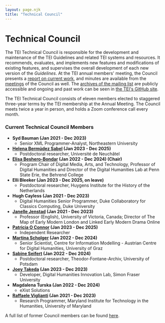 ```yaml
---
layout: page.njk
title: "Technical Council"
---
```

# Technical Council

The TEI Technical Council is responsible for the development and maintenance of the TEI Guidelines and related TEI systems and resources. It recommends, evaluates, and implements new features and modifications of existing
features, and supervises the overall development of each new version of the *Guidelines*. At the TEI annual members' meeting, the Council presents a [report on current work](Reports/), and minutes are available from
the [meetings](Meetings/) of the Council as well. The [archives
of the mailing list](http://lists.tei-c.org/pipermail/tei-council/) are publicly accessible and ongoing and past work can be seen in [the TEI's GitHub site](https://github.com/TEIC).


The TEI Technical Council consists of eleven members elected to
staggered three-year terms by the TEI membership at the Annual Meeting. The
Council meets twice a year in person, and holds a Zoom conference call
every month.

### Current Technical Council Members

* __Syd Bauman (Jan 2021 - Dec 2023)__
  * Senior XML Programmer-Analyst, Northeastern University
* __[Helena Bermúdez Sabel](https://helenasabel.github.io/) (Jan 2023 - Dec 2025)__
  * Postdoctoral researcher, Université de Neuchâtel
* __[Elisa Beshero-Bondar](https://newtfire.org "Elisa Beshero-Bondar") (Jan 2022 - Dec 2024) (Chair)__
  * Program Chair of Digital Media, Arts, and Technology, Professor of Digital Humanities and Director of the Digital Humanities Lab at Penn State Erie, the Behrend College
* __Elli Bleeker (Jan 2023 - Dec 2025, on leave)__
  * Postdoctoral researcher, Huygens Institute for the History of the Netherlands
* __Hugh Cayless (Jan 2021 - Dec 2023)__
  * Digital Humanities Senior Programmer, Duke Collaboratory for Classics Computing, Duke University
* __[Janelle Jenstad](https://janellejenstad.com/) (Jan 2021 - Dec 2023)__
  * Professor (English), University of Victoria, Canada; Director of The Map of Early Modern London and Linked Early Modern Drama Online
* __[Patricia O Connor](https://trishaoconnor.com/) (Jan 2023 - Dec 2025)__
  * Independent Researcher
* __[Martina Scholger](https://online.uni-graz.at/kfu_online/wbForschungsportal.cbShowPortal?pPersonNr=50869&pMode=E) (Jan 2022 - Dec 2024)__
  * Senior Scientist, Centre for Information Modelling - Austrian Centre for Digital Humanities, University of Graz
* __[Sabine Seifert](https://www.fontanearchiv.de/ueber-uns/team/sabine-seifert) (Jan 2022 - Dec 2024)__
  * Postdoctoral researcher, Theodor-Fontane-Archiv, University of Potsdam
* __[Joey Takeda](https://joeytakeda.github.io/) (Jan 2023 - Dec 2023)__
  * Developer, Digital Humanities Innovation Lab, Simon Fraser University
* __Magdalena Turska (Jan 2022 - Dec 2024)__
  * eXist Solutions
* __[Raffaele Viglianti](http://mith.umd.edu/people/person/raffaele-viglianti/ "Raffaele Viglianti") (Jan 2021 - Dec 2023)__
  * Research Programmer, Maryland Institute for Technology in the Humanities, University of Maryland

A full list of former Council members can be found [here](https://tei-c.org/release/doc/tei-p5-doc/en/html/FM1.html).